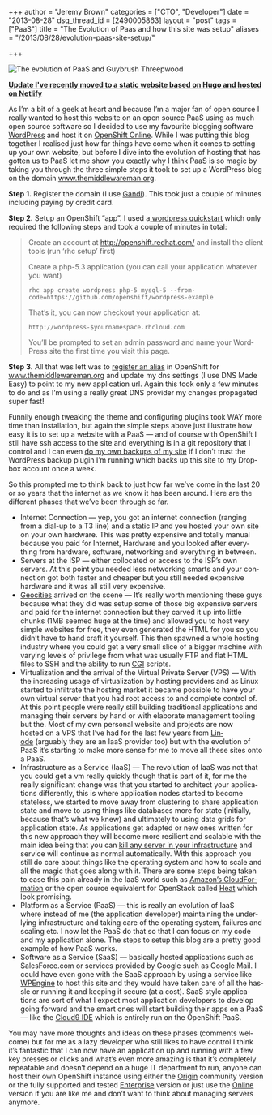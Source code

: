 +++
author = "Jeremy Brown"
categories = ["CTO", "Developer"]
date = "2013-08-28"
dsq_thread_id = [2490005863]
layout = "post"
tags = ["PaaS"]
title = "The Evolution of Paas and how this site was setup"
aliases = "/2013/08/28/evolution-paas-site-setup/"

+++

![The evolution of PaaS and Guybrush Threepwood](/uploads/evolution_of_guybrush_threepwood.png)

**[Update I've recently moved to a static website based on Hugo and hosted on Netlify](/2015/11/16/moving-from-wordpress-to-a-static-site-using-hugo-and-netlify/)**

As I’m a bit of a geek at heart and because I’m a major fan of open source I really wanted to host this web­site on an open source PaaS using as much open source soft­ware so I decided to use my favourite blog­ging soft­ware [Word­Press][1] and host it on [Open­Shift Online][2]. While I was putting this blog together I realised just how far things have come when it comes to set­ting up your own web­site, but before I dive into the evo­lu­tion of host­ing that has got­ten us to PaaS let me show you exactly why I think PaaS is so magic by tak­ing you through the three sim­ple steps it took to set up a Word­Press blog on the domain www.themiddlewareman.org.

**Step 1.** Reg­is­ter the domain (I use [Gandi][3]). This took just a cou­ple of min­utes includ­ing pay­ing by credit card.

**Step 2.** Setup an Open­Shift “app”. I used a[ word­press quick­start][4] which only required the fol­low­ing steps and took a cou­ple of min­utes in total:

> Cre­ate an account at <http://openshift.redhat.com/> and install the client tools (run ‘rhc setup’ first)
>
> Cre­ate a php-5.3 appli­ca­tion (you can call your appli­ca­tion what­ever you want)
>
>     rhc app create wordpress php-5 mysql-5 --from-code=https://github.com/openshift/wordpress-example
>     
>
> That’s it, you can now check­out your appli­ca­tion at:
>
>     http://wordpress-$yournamespace.rhcloud.com
>     
>
> You’ll be prompted to set an admin pass­word and name your Word­Press site the first time you visit this page.

**Step 3.** All that was left was to [reg­is­ter an alias][5] in Open­Shift for www.themiddlewareman.org and update my dns set­tings (I use DNS Made Easy) to point to my new appli­ca­tion url. Again this took only a few min­utes to do and as I’m using a really great DNS provider my changes prop­a­gated super fast!

Fun­nily enough tweak­ing the theme and con­fig­ur­ing plu­g­ins took WAY more time than instal­la­tion, but again the sim­ple steps above just illus­trate how easy it is to set up a web­site with a PaaS — and of course with Open­Shift I still have ssh access to the site and every­thing is in a git repos­i­tory that I con­trol and I can even [do my own back­ups of my site][6] if I don’t trust the Word­Press backup plu­gin I’m run­ning which backs up this site to my Drop­box account once a week.

So this prompted me to think back to just how far we’ve come in the last 20 or so years that the inter­net as we know it has been around. Here are the dif­fer­ent phases that we’ve been through so far.

  * Inter­net Con­nec­tion — yep, you got an inter­net con­nec­tion (rang­ing from a dial-up to a T3 line) and a sta­tic IP and you hosted your own site on your own hard­ware. This was pretty expen­sive and totally man­ual because you paid for Inter­net, Hard­ware and you looked after every­thing from hard­ware, soft­ware, net­work­ing and every­thing in between.
  * Servers at the ISP — either col­lo­cated or access to the ISP’s own servers. At this point you needed less net­work­ing smarts and your con­nec­tion got both faster and cheaper but you still needed expen­sive hard­ware and it was all still very expensive.
  * [Geoc­i­ties][7] arrived on the scene — It’s really worth men­tion­ing these guys because what they did was setup some of those big expen­sive servers and paid for the inter­net con­nec­tion but they carved it up into lit­tle chunks (1MB seemed huge at the time) and allowed you to host very sim­ple web­sites for free, they even gen­er­ated the HTML for you so you didn’t have to hand craft it your­self. This then spawned a whole host­ing indus­try where you could get a very small slice of a big­ger machine with vary­ing lev­els of priv­i­lege from what was usu­ally FTP and flat HTML files to SSH and the abil­ity to run [CGI][8] scripts.
  * Vir­tu­al­iza­tion and the arrival of the Vir­tual Pri­vate Server (VPS) — With the increas­ing usage of vir­tu­al­iza­tion by host­ing providers and as Linux started to infil­trate the host­ing mar­ket it became pos­si­ble to have your own vir­tual server that you had root access to and com­plete con­trol of. At this point peo­ple were really still build­ing tra­di­tional appli­ca­tions and man­ag­ing their servers by hand or with elab­o­rate man­age­ment tool­ing but the. Most of my own per­sonal web­site and projects are now hosted on a VPS that I’ve had for the last few years from [Lin­ode][9] (arguably they are an IaaS provider too) but with the evo­lu­tion of PaaS it’s start­ing to make more sense for me to move all these sites onto a PaaS.
  * Infra­struc­ture as a Ser­vice (IaaS) — The rev­o­lu­tion of IaaS was not that you could get a vm really quickly though that is part of it, for me the really sig­nif­i­cant change was that you started to archi­tect your appli­ca­tions dif­fer­ently, this is where appli­ca­tion nodes started to become state­less, we started to move away from clus­ter­ing to share appli­ca­tion state and move to using things like data­bases more for state (ini­tially, because that’s what we knew) and ulti­mately to using data grids for appli­ca­tion state. As appli­ca­tions get adapted or new ones writ­ten for this new approach they will become more resilient and scal­able with the main idea being that you can [kill any server in your infra­struc­ture][10] and ser­vice will con­tinue as nor­mal auto­mat­i­cally. With this approach you still do care about things like the oper­at­ing sys­tem and how to scale and all the magic that goes along with it. There are some steps being taken to ease this pain already in the IaaS world such as [Amazon’s Cloud­For­ma­tion][11] or the open source equiv­a­lent for Open­Stack called [Heat][12] which look promising.
  * Plat­form as a Ser­vice (PaaS) — this is really an evo­lu­tion of IaaS where instead of me (the appli­ca­tion devel­oper) main­tain­ing the under­ly­ing infra­struc­ture and tak­ing care of the oper­at­ing sys­tem, fail­ures and scal­ing etc. I now let the PaaS do that so that I can focus on my code and my appli­ca­tion alone. The steps to setup this blog are a pretty good exam­ple of how PaaS works.
  * Soft­ware as a Ser­vice (SaaS) — basi­cally hosted appli­ca­tions such as SalesForce.com or ser­vices pro­vided by Google such as Google Mail. I could have even gone with the SaaS approach by using a ser­vice like [WPEngine][13] to host this site and they would have taken care of all the has­sle or run­ning it and keep­ing it secure (at a cost). SaaS style appli­ca­tions are sort of what I expect most appli­ca­tion devel­op­ers to develop going for­ward and the smart ones will start build­ing their apps on a PaaS — like the [Cloud9 IDE][14] which is entirely run on the Open­Shift PaaS.

You may have more thoughts and ideas on these phases (com­ments wel­come) but for me as a lazy devel­oper who still likes to have con­trol I think it’s fan­tas­tic that I can now have an appli­ca­tion up and run­ning with a few key presses or clicks and what’s even more amaz­ing is that it’s com­pletely repeat­able and doesn’t depend on a huge IT depart­ment to run, any­one can host their own Open­Shift instance using either the [Ori­gin][15] com­mu­nity ver­sion or the fully sup­ported and tested [Enter­prise][16] ver­sion or just use the [Online][17] ver­sion if you are like me and don’t want to think about man­ag­ing servers anymore.

 [1]: http://wordpress.org/
 [2]: https://www.openshift.com/
 [3]: https://www.gandi.net/domain
 [4]: https://github.com/openshift/wordpress-example
 [5]: https://www.openshift.com/blogs/custom-url-names-for-your-paas-applications-host-forwarding-and-cnames-the-openshift-way
 [6]: https://www.openshift.com/kb/kb-e1047-how-do-i-backup-and-restore-my-openshift-data
 [7]: http://en.wikipedia.org/wiki/GeoCities
 [8]: http://en.wikipedia.org/wiki/Common_Gateway_Interface
 [9]: https://www.linode.com/
 [10]: http://www.codinghorror.com/blog/2011/04/working-with-the-chaos-monkey.html
 [11]: http://aws.amazon.com/cloudformation/
 [12]: https://wiki.openstack.org/wiki/Heat
 [13]: http://wpengine.com/
 [14]: https://c9.io/
 [15]: https://www.openshift.com/products/origin
 [16]: https://www.openshift.com/products/enterprise
 [17]: https://www.openshift.com/products/online
